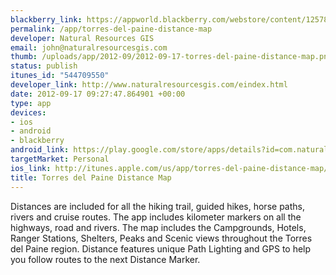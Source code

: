 ```yaml
--- 
blackberry_link: https://appworld.blackberry.com/webstore/content/125782/?lang=en
permalink: /app/torres-del-paine-distance-map
developer: Natural Resources GIS
email: john@naturalresourcesgis.com
thumb: /uploads/app/2012-09/2012-09-17-torres-del-paine-distance-map.png
status: publish
itunes_id: "544709550"
developer_link: http://www.naturalresourcesgis.com/eindex.html
date: 2012-09-17 09:27:47.864901 +00:00
type: app
devices: 
- ios
- android
- blackberry
android_link: https://play.google.com/store/apps/details?id=com.naturalresourcesgis.distancetor&hl=en
targetMarket: Personal
ios_link: http://itunes.apple.com/us/app/torres-del-paine-distance-map/id544709550?mt=8
title: Torres del Paine Distance Map
---
```


Distances are included for all the hiking trail, guided hikes, horse paths, rivers and cruise routes. The app includes kilometer markers on all the highways, road and rivers. The map includes the Campgrounds, Hotels, Ranger Stations, Shelters, Peaks and Scenic views throughout the Torres del Paine region. Distance features unique Path Lighting and GPS to help you follow routes to the next Distance Marker.
